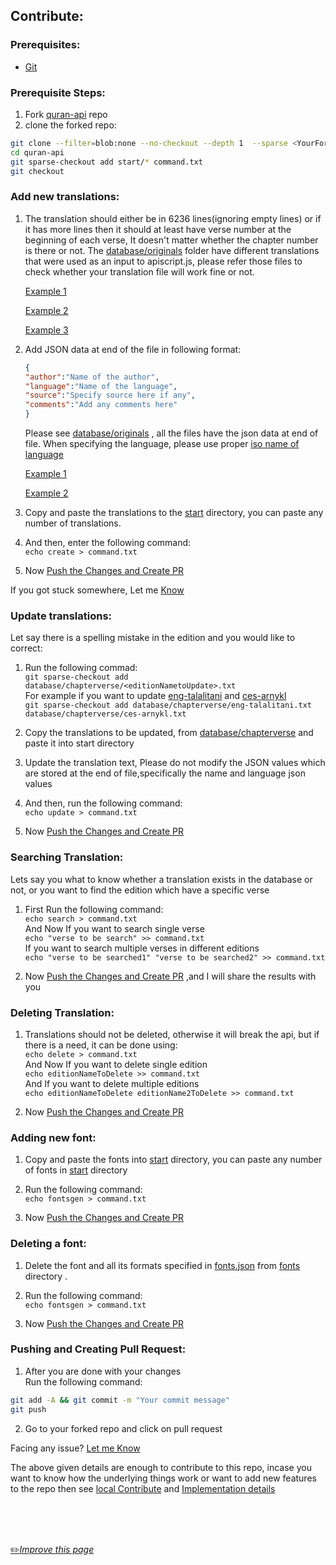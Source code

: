 ## Contribute:

### Prerequisites:

- [Git](https://git-scm.com/downloads)


### Prerequisite Steps:
1.  Fork [quran-api](https://github.com/fawazahmed0/quran-api "quran-api") repo
2.  clone the forked repo:
```bash
git clone --filter=blob:none --no-checkout --depth 1  --sparse <YourFork.git>
cd quran-api
git sparse-checkout add start/* command.txt
git checkout
```

### Add new translations:
1. The translation should either be in 6236 lines(ignoring empty lines) or if it has more lines then it should at least have verse number at the beginning of each verse, It doesn't matter whether the chapter number is there or not.
The [database/originals](https://github.com/fawazahmed0/quran-api/tree/1/database/originals "database/originals") folder have different translations that were used as an input to apiscript.js, please refer those files to check whether your translation file will work fine or not.

    [Example 1](https://raw.githubusercontent.com/fawazahmed0/quran-api/1/database/originals/quranromanurdu "Example 1")

    [Example 2](https://github.com/fawazahmed0/quran-api/blob/1/database/originals/en.itani.txt "Example 2")

    [Example 3](https://cdn.jsdelivr.net/gh/fawazahmed0/quran-api@1/database/originals/ara-quranuthmani.txt "Example 3")

2.  Add JSON data at end of the file in following format:
    ```json
    {
    "author":"Name of the author",
    "language":"Name of the language",
    "source":"Specify source here if any",
    "comments":"Add any comments here"
    }
    ```  
    Please see [database/originals](https://github.com/fawazahmed0/quran-api/tree/1/database/originals "database/originals") , all the files have the json data at end of file.
When specifying the language, please use proper [iso name of language](https://github.com/fawazahmed0/quran-api/blob/1/isocodes/iso-codes.json "iso name of language")

    [Example 1](https://github.com/fawazahmed0/quran-api/blob/af77602a92a2ea906b0dd970b4bfeb8bc79c0bc2/database/originals/en.sahih#L6238 "Example 1")

    [Example 2](https://github.com/fawazahmed0/quran-api/blob/af77602a92a2ea906b0dd970b4bfeb8bc79c0bc2/database/originals/zh.jian#L6239 "Example 2")

3. Copy and paste the translations to the [start](https://github.com/fawazahmed0/quran-api/tree/1/start "start") directory, you can paste any number of translations.

4. And then, enter the following command:<br>
`echo create > command.txt`

5. Now [Push the Changes and Create PR](#pushing-and-creating-pull-request)


If you got stuck somewhere, Let me  [Know](https://github.com/fawazahmed0/quran-api/issues/new "Know")

### Update translations:

Let say there is a spelling mistake in the edition and you would like to correct:

1. Run the following commad:<br>
`git sparse-checkout add database/chapterverse/<editionNametoUpdate>.txt`<br>
For example if you want to update [eng-talalitani](https://github.com/fawazahmed0/quran-api/blob/1/database/chapterverse/eng-talalitani.txt) and  [ces-arnykl](https://github.com/fawazahmed0/quran-api/blob/1/database/chapterverse/ces-arnykl.txt)<br>
`git sparse-checkout add database/chapterverse/eng-talalitani.txt database/chapterverse/ces-arnykl.txt`

2. Copy the translations to be updated, from [database/chapterverse](https://github.com/fawazahmed0/quran-api/tree/1/database/chapterverse "database/chapterverse") and paste it into start directory

3. Update the translation text, Please do not modify the JSON values which are stored at the end of file,specifically the name and language json values

4. And then, run the following command:<br>
 `echo update > command.txt`

5. Now [Push the Changes and Create PR](#pushing-and-creating-pull-request)

### Searching Translation:

Lets say you what to know whether a translation exists in the database or not, or you want to find the edition which have a specific verse

1. First Run the following command:<br>
`echo search > command.txt`<br>
And Now If you want to search single verse<br>
`echo "verse to be search" >> command.txt`<br>
If you want to search multiple verses in different editions<br>
`echo "verse to be searched1" "verse to be searched2" >> command.txt`

2. Now [Push the Changes and Create PR](#pushing-and-creating-pull-request) ,and I will share the results with you



### Deleting Translation:
1. Translations should not be deleted, otherwise it will break the api, but if there is a need, it can be done using:<br>
`echo delete > command.txt`<br>
And Now If you want to delete single edition<br>
`echo editionNameToDelete >> command.txt`<br>
And If you want to delete multiple editions<br>
`echo editionNameToDelete editionName2ToDelete >> command.txt`

2. Now [Push the Changes and Create PR](#pushing-and-creating-pull-request)



### Adding new font:
1. Copy and paste the fonts into [start](https://github.com/fawazahmed0/quran-api/tree/1/start "start") directory, you can paste any number of fonts in [start](https://github.com/fawazahmed0/quran-api/tree/1/start "start") directory

2. Run the following command:<br>
`echo fontsgen > command.txt`

3. Now [Push the Changes and Create PR](#pushing-and-creating-pull-request)



###  Deleting a font:
1. Delete the font and all its formats specified in [fonts.json](https://cdn.jsdelivr.net/gh/fawazahmed0/quran-api@1/fonts.json "fonts.json") from [fonts](https://github.com/fawazahmed0/quran-api/tree/1/fonts "fonts") directory .

2. Run the following command:<br>
`echo fontsgen > command.txt`

3. Now [Push the Changes and Create PR](#pushing-and-creating-pull-request)


###  Pushing and Creating Pull Request:
1. After you are done with your changes<br>
Run the following command:<br>
```bash
git add -A && git commit -m "Your commit message"
git push
```


2. Go to your forked repo and click on pull request

Facing any issue? [Let me Know](https://github.com/fawazahmed0/quran-api/issues/new "Let me Know ")

The above given details are enough to contribute to this repo, incase you want to know how the underlying things work or want to add new features to the repo then see [local Contribute](https://github.com/fawazahmed0/quran-api/blob/1/CONTRIBUTING-LOCAL.md "Implementation details") and [Implementation details](https://github.com/fawazahmed0/quran-api/blob/1/Implementation.md "Implementation details")

<br>
<br>
<br>

[:pencil2:*Improve this page*](https://github.com/fawazahmed0/quran-api/edit/1/CONTRIBUTING.md)
